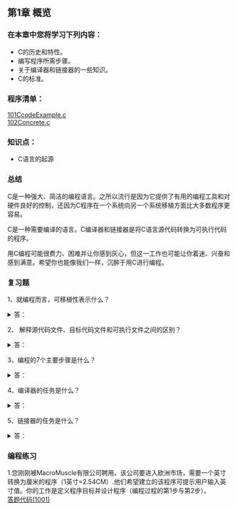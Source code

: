 ## 第1章 概览  

### 在本章中您将学习下列内容：
- C的历史和特性。  
- 编写程序所需步骤。  
- 关于编译器和链接器的一些知识。  
- C的标准。  


### 程序清单：
[101CcodeExample.c](C_Primer_Plus_code/101CcodeExample/main.c)  
[102Concrete.c](C_Primer_Plus_code/102Concrete/main.c)  


### 知识点：
- C语言的起源


### 总结
C是一种强大、简洁的编程语言。之所以流行是因为它提供了有用的编程工具和对硬件良好的控制，还因为C程序在一个系统向另一个系统移植方面比大多数程序更容易。  

C是一种需要编译的语言。C编译器和链接器是将C语言源代码转换为可执行代码的程序。  

用C编程可能很费力、困难并让你感到灰心，但这一工作也可能让你着迷、兴奋和感到满意。希望你也能像我们一样，沉醉于用C进行编程。


### 复习题
1、就编程而言，可移植性表示什么？
<details>
     <summary>答：</summary>

	一个程序的可移植性好，就是指它的源代码不经修改就可以在多种不同的计算机系统上编译成可以成功运行的程序。
 </details>  

2、 解释源代码文件、目标代码文件和可执行文件之间的区别？
<details>
     <summary>答：</summary>

	源代码文件中包含着程序员使用计算机编程语言编写的代码。目标代码文件包含着机器语言代码。可执行文件包含着组成可执行程序的全部机器语言代码。
 </details>
 
3、编程的7个主要步骤是什么？
   <details>
     <summary>答：</summary>

	A．定义程序目标。  
	B．设计程序。  
	C．编写程序代码。  
	D．编译程序。  
	E．运行程序。  
	F．测试和调试程序。  
	G．维护和修改程序。  
 </details>
 
4、编译器的任务是什么？
<details>
     <summary>答：</summary>

	编译器把源代码转换成机器语言代码，也称对象代码。
 </details>
 
5、链接器的任务是什么？
<details>
     <summary>答：</summary>

	链接器把多个来源（例如：已编译的源代码、库代码、和启动代码）的目标代码连接成一个单独的可执行程序。
 </details>
 

### 编程练习
1.您刚刚被MacroMuscle有限公司聘用。该公司要进入欧洲市场，需要一个英寸转换为厘米的程序（1英寸=2.54CM）.他们希望建立的该程序可提示用户输入英寸值。你的工作是定义程序目标并设计程序（编程过程的第1步与第2步）。  
[答题代码(1001)](C_Primer_Plus_code/1001InchConversionCM/main.c)